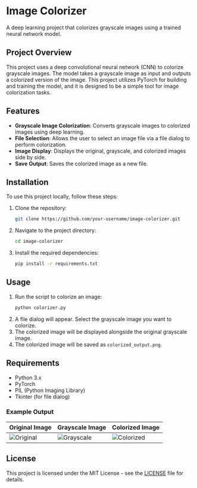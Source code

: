 # Image Colorizer

A deep learning project that colorizes grayscale images using a trained neural network model.

## Project Overview

This project uses a deep convolutional neural network (CNN) to colorize grayscale images. The model takes a grayscale image as input and outputs a colorized version of the image. This project utilizes PyTorch for building and training the model, and it is designed to be a simple tool for image colorization tasks.

## Features

- **Grayscale Image Colorization**: Converts grayscale images to colorized images using deep learning.
- **File Selection**: Allows the user to select an image file via a file dialog to perform colorization.
- **Image Display**: Displays the original, grayscale, and colorized images side by side.
- **Save Output**: Saves the colorized image as a new file.

## Installation

To use this project locally, follow these steps:

1. Clone the repository:
    ```bash
    git clone https://github.com/your-username/image-colorizer.git
    ```
2. Navigate to the project directory:
    ```bash
    cd image-colorizer
    ```
3. Install the required dependencies:
    ```bash
    pip install -r requirements.txt
    ```

## Usage

1. Run the script to colorize an image:
    ```bash
    python colorizer.py
    ```
2. A file dialog will appear. Select the grayscale image you want to colorize.
3. The colorized image will be displayed alongside the original grayscale image.
4. The colorized image will be saved as `colorized_output.png`.

## Requirements

- Python 3.x
- PyTorch
- PIL (Python Imaging Library)
- Tkinter (for file dialog)

### Example Output

| Original Image | Grayscale Image | Colorized Image |
|----------------|-----------------|-----------------|
| ![Original](images/original.png) | ![Grayscale](images/grayscale.png) | ![Colorized](images/colorized.png) |

## License

This project is licensed under the MIT License - see the [LICENSE](LICENSE) file for details.


